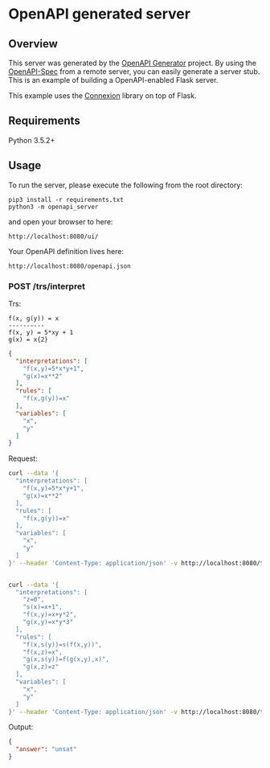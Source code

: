 # OpenAPI generated server

## Overview
This server was generated by the [OpenAPI Generator](https://openapi-generator.tech) project. By using the
[OpenAPI-Spec](https://openapis.org) from a remote server, you can easily generate a server stub.  This is an example of building a OpenAPI-enabled Flask server.

This example uses the [Connexion](https://github.com/zalando/connexion) library on top of Flask.
## Requirements
Python 3.5.2+

## Usage
To run the server, please execute the following from the root directory:

```
pip3 install -r requirements.txt
python3 -m openapi_server
```

and open your browser to here:

```
http://localhost:8080/ui/
```

Your OpenAPI definition lives here:

```
http://localhost:8080/openapi.json
```

### POST /trs/interpret

Trs:

```
f(x, g(y)) = x
----------
f(x, y) = 5*xy + 1
g(x) = x{2}
```

``` json
{
  "interpretations": [
    "f(x,y)=5*x*y+1",
    "g(x)=x**2"
  ],
  "rules": [
    "f(x,g(y))=x"
  ],
  "variables": [
    "x",
    "y"
  ]
}
```

Request:

``` sh
curl --data '{
  "interpretations": [
    "f(x,y)=5*x*y+1",
    "g(x)=x**2"
  ],
  "rules": [
    "f(x,g(y))=x"
  ],
  "variables": [
    "x",
    "y"
  ]
}' --header 'Content-Type: application/json' -v http://localhost:8080/trs/interpret


curl --data '{
  "interpretations": [
    "z=0",
    "s(x)=x+1",
    "f(x,y)=x+y*2",
    "g(x,y)=x*y*3"
  ],
  "rules": [
    "f(x,s(y))=s(f(x,y))",
    "f(x,z)=x",
    "g(x,s(y))=f(g(x,y),x)",
    "g(x,z)=z"
  ],
  "variables": [
    "x",
    "y"
  ]
}' --header 'Content-Type: application/json' -v http://localhost:8080/trs/interpret

```

Output:

``` json
{
  "answer": "unsat"
}
```
